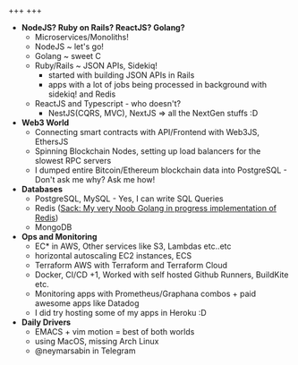+++
+++
- **NodeJS? Ruby on Rails? ReactJS? Golang?**
  - Microservices/Monoliths! 
  - NodeJS ~ let's go!
  - Golang ~ sweet C
  - Ruby/Rails ~ JSON APIs, Sidekiq!
    - started with building JSON APIs in Rails 
    - apps with a lot of jobs being processed in background with sidekiq! and Redis
  - ReactJS and Typescript - who doesn't?
    - NestJS(CQRS, MVC), NextJS => all the NextGen stuffs :D 
- **Web3 World**
  - Connecting smart contracts with API/Frontend with Web3JS, EthersJS
  - Spinning Blockchain Nodes, setting up load balancers for the slowest RPC servers
  - I dumped entire Bitcoin/Ethereum blockchain data into PostgreSQL - Don't ask me why? Ask me how!
- **Databases**
  - PostgreSQL, MySQL - Yes, I can write SQL Queries
  - Redis ([Sack: My very Noob Golang in progress implementation of Redis](https://duckduckgo.com)) 
  - MongoDB
- **Ops and Monitoring**
  - EC* in AWS, Other services like S3, Lambdas etc..etc
  - horizontal autoscaling EC2 instances, ECS
  - Terraform AWS with Terraform and Terraform Cloud
  - Docker, CI/CD +1, Worked with self hosted Github Runners, BuildKite etc.
  - Monitoring apps with Prometheus/Graphana combos + paid awesome apps like Datadog
  - I did try hosting some of my apps in Heroku :D
- **Daily Drivers**
  - EMACS + vim motion = best of both worlds
  - using MacOS, missing Arch Linux
  - @neymarsabin in Telegram
<!--more-->
